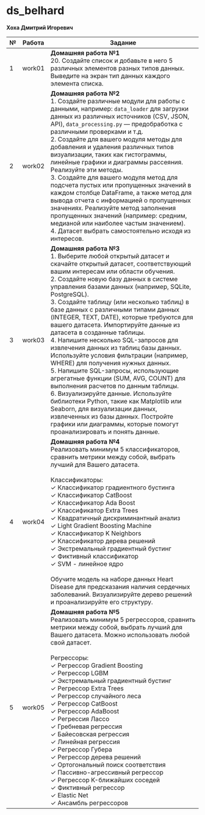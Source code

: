 # ds_belhard

**Хоха Дмитрий Игоревич**

| №  | Работа                                      | Задание |
|----|---------------------------------------------|---------|
| 1  | work01                                      | **Домашняя работа №1**<br>20. Создайте список и добавьте в него 5 различных элементов разных типов данных. Выведите на экран тип данных каждого элемента списка. |
| 2  | work02                                      | **Домашняя работа №2**<br>1. Создайте различные модули для работы с данными, например: `data_loader` для загрузки данных из различных источников (CSV, JSON, API), `data_processing.py` — предобработка с различными проверками и т.д.<br>2. Создайте для вашего модуля методы для добавления и удаления различных типов визуализации, таких как гистограммы, линейные графики и диаграммы рассеяния. Реализуйте эти методы.<br>3. Создайте для вашего модуля метод для подсчета пустых или пропущенных значений в каждом столбце DataFrame, а также метод для вывода отчета с информацией о пропущенных значениях. Реализуйте метод заполнения пропущенных значений (например: средним, медианой или наиболее частым значением).<br>4. Датасет выбрать самостоятельно исходя из интересов. |
| 3  | work03                                      | **Домашняя работа №3**<br>1. Выберите любой открытый датасет и скачайте открытый датасет, соответствующий вашим интересам или области обучения.<br>2. Создайте новую базу данных в системе управления базами данных (например, SQLite, PostgreSQL).<br>3. Создайте таблицу (или несколько таблиц) в базе данных с различными типами данных (INTEGER, TEXT, DATE), которые требуются для вашего датасета. Импортируйте данные из датасета в созданные таблицы.<br>4. Напишите несколько SQL-запросов для извлечения данных из таблиц базы данных. Используйте условия фильтрации (например, WHERE) для получения нужных данных.<br>5. Напишите SQL-запросы, использующие агрегатные функции (SUM, AVG, COUNT) для выполнения расчетов по данным таблицы.<br>6. Визуализируйте данные. Используйте библиотеки Python, такие как Matplotlib или Seaborn, для визуализации данных, извлеченных из базы данных. Постройте графики или диаграммы, которые помогут проанализировать и понять данные. |
| 4  | work04                                      | **Домашняя работа №4**<br>Реализовать минимум 5 классификаторов, сравнить метрики между собой, выбрать лучший для Вашего датасета.<br><br>Классификаторы:<br>✓ Классификатор градиентного бустинга<br>✓ Классификатор CatBoost<br>✓ Классификатор Ada Boost<br>✓ Классификатор Extra Trees<br>✓ Квадратичный дискриминантный анализ<br>✓ Light Gradient Boosting Machine<br>✓ Классификатор K Neighbors<br>✓ Классификатор дерева решений<br>✓ Экстремальный градиентный бустинг<br>✓ Фиктивный классификатор<br>✓ SVM - линейное ядро<br><br>Обучите модель на наборе данных Heart Disease для предсказания наличия сердечных заболеваний. Визуализируйте дерево решений и проанализируйте его структуру. |
| 5  | work05                                      | **Домашняя работа №5**<br>Реализовать минимум 5 регрессоров, сравнить метрики между собой, выбрать лучший для Вашего датасета. Можно использовать любой свой датасет.<br><br>Регрессоры:<br>✓ Регрессор Gradient Boosting<br>✓ Регрессор LGBM<br>✓ Экстремальный градиентный бустинг<br>✓ Регрессор Extra Trees<br>✓ Регрессор случайного леса<br>✓ Регрессор CatBoost<br>✓ Регрессор AdaBoost<br>✓ Регрессия Лассо<br>✓ Гребневая регрессия<br>✓ Байесовская регрессия<br>✓ Линейная регрессия<br>✓ Регрессор Губера<br>✓ Регрессор дерева решений<br>✓ Ортогональный поиск соответствия<br>✓ Пассивно-агрессивный регрессор<br>✓ Регрессор K-ближайших соседей<br>✓ Фиктивный регрессор<br>✓ Elastic Net<br>✓ Ансамбль регрессоров |

